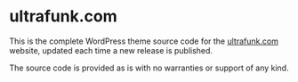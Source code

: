 # **ultrafunk.com**
This is the complete WordPress theme source code for the [ultrafunk.com](https://ultrafunk.com) website, updated each time a new release is published.

The source code is provided as is with no warranties or support of any kind.

